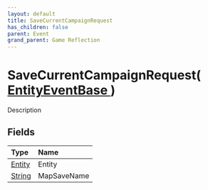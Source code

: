 ```yaml
---
layout: default
title: SaveCurrentCampaignRequest
has_children: false
parent: Event
grand_parent: Game Reflection
---
```

# SaveCurrentCampaignRequest( [ EntityEventBase ](/riftbreaker-wiki/docs/game-reflection/events/entity_event_base/) )
Description 

## Fields

| Type | Name |
|:----------|:--------------|
| [Entity](/riftbreaker-wiki/docs/game-reflection/classes/entity/) | Entity |
| [String](/riftbreaker-wiki/docs/game-reflection/components/string/) | MapSaveName |

